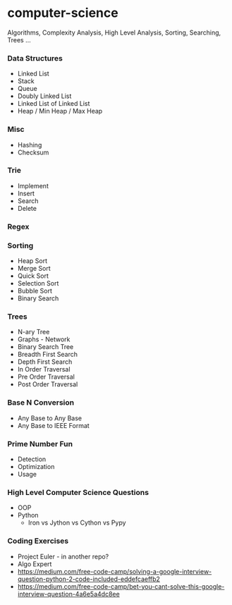 # computer-science
Algorithms, Complexity Analysis, High Level Analysis, Sorting, Searching, Trees ...

### Data Structures
- Linked List
- Stack
- Queue
- Doubly Linked List
- Linked List of Linked List
- Heap / Min Heap / Max Heap

### Misc
- Hashing
- Checksum

### Trie
- Implement
- Insert
- Search
- Delete

### Regex

### Sorting
- Heap Sort
- Merge Sort
- Quick Sort
- Selection Sort
- Bubble Sort
- Binary Search

### Trees
- N-ary Tree
- Graphs - Network
- Binary Search Tree
- Breadth First Search
- Depth First Search
- In Order Traversal
- Pre Order Traversal
- Post Order Traversal

### Base N Conversion
- Any Base to Any Base
- Any Base to IEEE Format


### Prime Number Fun
- Detection
- Optimization
- Usage


### High Level Computer Science Questions
- OOP
- Python
   - Iron vs Jython vs Cython vs Pypy

### Coding Exercises
- Project Euler - in another repo?
- Algo Expert
- https://medium.com/free-code-camp/solving-a-google-interview-question-python-2-code-included-eddefcaeffb2
- https://medium.com/free-code-camp/bet-you-cant-solve-this-google-interview-question-4a6e5a4dc8ee
